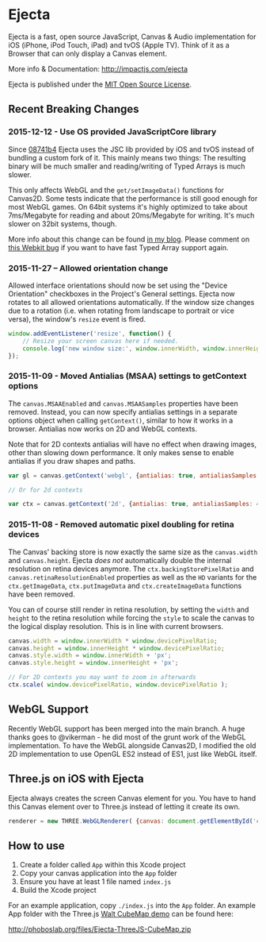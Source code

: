 # Ejecta

Ejecta is a fast, open source JavaScript, Canvas & Audio implementation for iOS (iPhone, iPod Touch, iPad) and tvOS (Apple TV). Think of it as a Browser that can only display a Canvas element.

More info & Documentation: http://impactjs.com/ejecta

Ejecta is published under the [MIT Open Source License](http://opensource.org/licenses/mit-license.php).


## Recent Breaking Changes

### 2015-12-12 - Use OS provided JavaScriptCore library 

Since [08741b4](https://github.com/phoboslab/Ejecta/commit/08741b4489ff945b117ebee0333c7eb7a6177c2e) Ejecta uses the JSC lib provided by iOS and tvOS instead of bundling a custom fork of it. This mainly means two things: The resulting binary will be much smaller and reading/writing of Typed Arrays is much slower.

This only affects WebGL and the `get/setImageData()` functions for Canvas2D. Some tests indicate that the performance is still good enough for most WebGL games. On 64bit systems it's highly optimized to take about 7ms/Megabyte for reading and about 20ms/Megabyte for writing. It's much slower on 32bit systems, though.

More info about this change can be found [in my blog](http://phoboslab.org/log/2015/11/the-absolute-worst-way-to-read-typed-array-data-with-javascriptcore). Please comment on [this Webkit bug](https://bugs.webkit.org/show_bug.cgi?id=120112) if you want to have fast Typed Array support again.

### 2015-11-27 – Allowed orientation change

Allowed interface orientations should now be set using the "Device Orientation" checkboxes in the Project's General settings. Ejecta now rotates to all allowed orientations automatically. If the window size changes due to a rotation (i.e. when rotating from landscape to portrait or vice versa), the window's `resize` event is fired.

```javascript
window.addEventListener('resize', function() {
	// Resize your screen canvas here if needed.
	console.log('new window size:', window.innerWidth, window.innerHeight);
});
```

### 2015-11-09 - Moved Antialias (MSAA) settings to getContext options

The `canvas.MSAAEnabled` and `canvas.MSAASamples` properties have been removed. Instead, you can now specify antialias settings in a separate options object when calling `getContext()`, similar to how it works in a browser. Antialias now works on 2D and WebGL contexts.

Note that for 2D contexts antialias will have no effect when drawing images, other than slowing down performance. It only makes sense to enable antialias if you draw shapes and paths.

```javascript
var gl = canvas.getContext('webgl', {antialias: true, antialiasSamples: 4});

// Or for 2d contexts

var ctx = canvas.getContext('2d', {antialias: true, antialiasSamples: 4});
```

### 2015-11-08 - Removed automatic pixel doubling for retina devices

The Canvas' backing store is now exactly the same size as the `canvas.width` and `canvas.height`. Ejecta *does not* automatically double the internal resolution on retina devices anymore. The `ctx.backingStorePixelRatio` and `canvas.retinaResolutionEnabled` properties as well as the `HD` variants for the `ctx.getImageData`, `ctx.putImageData` and `ctx.createImageData` functions have been removed.

You can of course still render in retina resolution, by setting the `width` and `height` to the retina resolution while forcing the `style` to scale the canvas to the logical display resolution. This is in line with current browsers.

 ```javascript
canvas.width = window.innerWidth * window.devicePixelRatio;
canvas.height = window.innerHeight * window.devicePixelRatio;
canvas.style.width = window.innerWidth + 'px';
canvas.style.height = window.innerHeight + 'px';

// For 2D contexts you may want to zoom in afterwards
ctx.scale( window.devicePixelRatio, window.devicePixelRatio );
```


## WebGL Support

Recently WebGL support has been merged into the main branch. A huge thanks goes to @vikerman - he did most of the grunt work of the WebGL implementation. To have the WebGL alongside Canvas2D, I modified the old 2D implementation to use OpenGL ES2 instead of ES1, just like WebGL itself. 



## Three.js on iOS with Ejecta 

Ejecta always creates the screen Canvas element for you. You have to hand this Canvas element over to Three.js instead of letting it create its own.

```javascript
renderer = new THREE.WebGLRenderer( {canvas: document.getElementById('canvas')} );
```


## How to use

1. Create a folder called `App` within this Xcode project
2. Copy your canvas application into the `App` folder
3. Ensure you have at least 1 file named `index.js`
4. Build the Xcode project

For an example application, copy `./index.js` into the `App` folder. An example App folder with the Three.js [Walt CubeMap demo](http://mrdoob.github.com/three.js/examples/webgl_materials_cubemap.html) can be found here:

http://phoboslab.org/files/Ejecta-ThreeJS-CubeMap.zip
